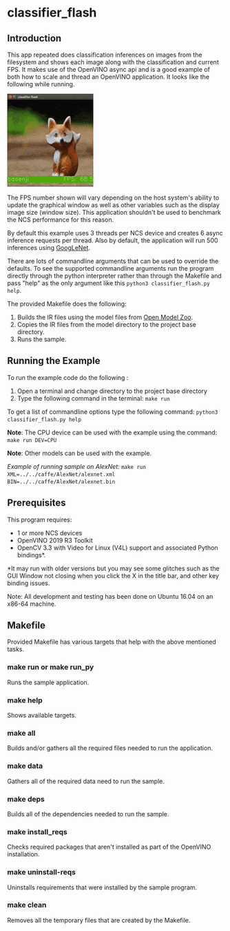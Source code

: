 # classifier_flash
## Introduction
This app repeated does classification inferences on images from the filesystem and shows each image along with the classification and current FPS.  It makes use of the OpenVINO async api and is a good example of both how to scale and thread an OpenVINO application.  It looks like the following while running.

![](classifier_flash.gif)

The FPS number shown will vary depending on the host system's ability to update the graphical window as well as other variables such as the display image size (window size).  This application shouldn't be used to benchmark the NCS performance for this reason.  

By default this example uses 3 threads per NCS device and creates 6 async inference requests per thread. Also by default, the application will run 500 inferences using [GoogLeNet](https://github.com/BVLC/caffe/tree/master/models/bvlc_googlenet).

There are lots of commandline arguments that can be used to override the defaults.  To see the supported commandline arguments run the program directly through the python interpreter rather than through the Makefile and pass "help" as the only argument like this `python3 classifier_flash.py help`. 

The provided Makefile does the following:
1. Builds the IR files using the model files from [Open Model Zoo](https://github.com/opencv/open_model_zoo).
2. Copies the IR files from the model directory to the project base directory.
3. Runs the sample.

## Running the Example
To run the example code do the following :
1. Open a terminal and change directory to the project base directory
2. Type the following command in the terminal: ```make run``` 

To get a list of commandline options type the following command: ```python3 classifier_flash.py help```

**Note**: The CPU device can be used with the example using the command: ```make run DEV=CPU```

**Note**: Other models can be used with the example.  

*Example of running sample on AlexNet:* ```make run XML=../../caffe/AlexNet/alexnet.xml BIN=../../caffe/AlexNet/alexnet.bin```

## Prerequisites
This program requires:
- 1 or more NCS devices
- OpenVINO 2019 R3 Toolkit
- OpenCV 3.3 with Video for Linux (V4L) support and associated Python bindings*.

*It may run with older versions but you may see some glitches such as the GUI Window not closing when you click the X in the title bar, and other key binding issues.

Note: All development and testing has been done on Ubuntu 16.04 on an x86-64 machine.

## Makefile
Provided Makefile has various targets that help with the above mentioned tasks.

### make run or make run_py
Runs the sample application.

### make help
Shows available targets.

### make all
Builds and/or gathers all the required files needed to run the application.

### make data
Gathers all of the required data need to run the sample.

### make deps
Builds all of the dependencies needed to run the sample.

### make install_reqs
Checks required packages that aren't installed as part of the OpenVINO installation. 

### make uninstall-reqs
Uninstalls requirements that were installed by the sample program.
 
### make clean
Removes all the temporary files that are created by the Makefile.

